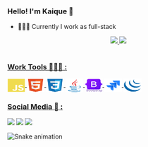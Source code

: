 ### Hello! I'm Kaique 👋

- 👨🏽‍🏭 Currently I work as full-stack

<!-- GitHub Stats do kiki -->
<div align="center">
  <a href="https://github.com/KaiqueAPR">
  <img height="180em" src="https://github-readme-stats.vercel.app/api?username=KaiqueAPR&show_icons=true&theme=blue-green&include_all_commits=true&count_private=true"/>
  <img height="170em" src="https://github-readme-stats.vercel.app/api/top-langs/?username=KaiqueAPR&layout=compact&langs_count=7&theme=blue-green"/>
</div>
<!-- Fim do GitHub Stats do kiki -->

<!-- Ferramentas de trabalho do kiki -->
<div style="display: inline_block;"><br />
<h3> Work Tools 👨🏽‍💻 : </h3>
  <img align="center" alt="Kaique-Js" height="30" width="40" src="https://raw.githubusercontent.com/devicons/devicon/master/icons/javascript/javascript-plain.svg">
  <img align="center" alt="Kaique-HTML" height="30" width="40" src="https://raw.githubusercontent.com/devicons/devicon/master/icons/html5/html5-original.svg">
  <img align="center" alt="Kaique-CSS" height="30" width="40" src="https://raw.githubusercontent.com/devicons/devicon/master/icons/css3/css3-original.svg">
  <img align="center" alt="Kaique-Java" height="30" width="40" src="https://raw.githubusercontent.com/devicons/devicon/master/icons/java/java-original.svg">
  <img align="center" alt="Kaique-Bootstrap" height="30" width="40" src="https://raw.githubusercontent.com/devicons/devicon/master/icons/bootstrap/bootstrap-original-wordmark.svg">
  <img align="center" alt="Kaique-Jira" height="30" width="40" src="https://raw.githubusercontent.com/devicons/devicon/master/icons/jira/jira-original.svg">
  <img align="center" alt="Kaique-jQuery" height="30" width="40" src="https://raw.githubusercontent.com/devicons/devicon/master/icons/jquery/jquery-original.svg">
</div>
<!-- Fim Ferramentas de trabalho do kiki -->


<!-- Redes sociais do kiki -->
<div> 
<h3> Social Media 👥 : </h3>
  <a href="https://www.instagram.com/kaique.99k/" target="_blank"><img src="https://img.shields.io/badge/-Instagram-%23E4405F?style=for-the-badge&logo=instagram&logoColor=white" target="_blank"></a>
  <a href = "kaiquepinho2010@hotmail.com"><img src="https://img.shields.io/badge/-Hotmail-%23333?style=for-the-badge&logo=hotmail&logoColor=white" target="_blank"></a>
  <a href="https://www.linkedin.com/in/kaique-araujo-/" target="_blank"><img src="https://img.shields.io/badge/-LinkedIn-%230077B5?style=for-the-badge&logo=linkedin&logoColor=white" target="_blank"></a> 
 
  ![Snake animation](https://github.com/KaiqueAPR/KaiqueAPR/blob/output/github-contribution-grid-snake.svg)
</div>
<!-- Fim Redes sociais do kiki -->
